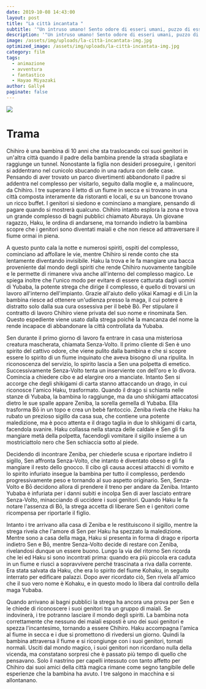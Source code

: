 ```yaml
---
date: 2019-10-08 14:43:00
layout: post
title: "La città incantata "
subtitle: '"Un intruso umano! Sento odore di esseri umani, puzzo di esseri umani."'
description: '"Un intruso umano! Sento odore di esseri umani, puzzo di esseri umani."'
image: /assets/img/uploads/la-città-incantata-img.jpg
optimized_image: /assets/img/uploads/la-città-incantata-img.jpg
category: film
tags:
  - animazione
  - avventura
  - fantastico
  - Hayao Miyazaki
author: Gally4
paginate: false
---
```

![](/assets/img/uploads/la_città_incantata_locandina.jpg)

# Trama

Chihiro è una bambina di 10 anni che sta traslocando coi suoi genitori in un'altra città quando il padre della bambina prende la strada sbagliata e raggiunge un tunnel. Nonostante la figlia non desideri proseguire, i genitori si addentrano nel cunicolo sbucando in una radura con delle case. Pensando di aver trovato un parco divertimenti abbandonato il padre si addentra nel complesso per visitarlo, seguito dalla moglie e, a malincuore, da Chihiro. I tre superano il letto di un fiume in secca e si trovano in una città composta interamente da ristoranti e locali, e su un bancone trovano un ricco buffet. I genitori si siedono e cominciano a mangiare, pensando di pagare quando si mostrerà qualcuno. Chihiro intanto esplora la zona e trova un grande complesso di bagni pubblici chiamato Aburaya. Un giovane ragazzo, Haku, le ordina di andarsene, ma tornando indietro la bambina scopre che i genitori sono diventati maiali e che non riesce ad attraversare il fiume ormai in piena.

A questo punto cala la notte e numerosi spiriti, ospiti del complesso, cominciano ad affollare le vie, mentre Chihiro si rende conto che sta lentamente diventando invisibile. Haku la trova e le fa mangiare una bacca proveniente dal mondo degli spiriti che rende Chihiro nuovamente tangibile e le permette di rimanere viva anche all'interno del complesso magico. Le spiega inoltre che l'unico modo per evitare di essere catturata dagli uomini di Yubaba, la potente strega che dirige il complesso, è quello di trovarsi un lavoro all'interno dell'impianto. Grazie all'aiuto dello yōkai Kamagi e di Lin la bambina riesce ad ottenere un'udienza presso la maga, il cui potere è distratto solo dalla sua cura ossessiva per il bebè Bō. Per stipulare il contratto di lavoro Chihiro viene privata del suo nome e rinominata Sen. Questo espediente viene usato dalla strega poiché la mancanza del nome la rende incapace di abbandonare la città controllata da Yubaba.

Sen durante il primo giorno di lavoro fa entrare in casa una misteriosa creatura mascherata, chiamata Senza-Volto. Il primo cliente di Sen è uno spirito del cattivo odore, che viene pulito dalla bambina e che si scopre essere lo spirito di un fiume inquinato che aveva bisogno di una ripulita. In riconoscenza del servizio, lo spirito lascia a Sen una polpetta di emetico. Successivamente Senza-Volto tenta un inserviente con dell'oro e lo divora. Comincia a chiedere cibo e ad elargire oro a manciate. Intanto Sen si accorge che degli shikigami di carta stanno attaccando un drago, in cui riconosce l'amico Haku, trasformato. Quando il drago si schianta nelle stanze di Yubaba, la bambina lo raggiunge, ma da uno shikigami attaccatosi dietro le sue spalle appare Zeniba, la sorella gemella di Yubaba. Ella trasforma Bō in un topo e crea un bebè fantoccio. Zeniba rivela che Haku ha rubato un prezioso sigillo da casa sua, che contiene una potente maledizione, ma è poco attenta e il drago taglia in due lo shikigami di carta, facendola svanire. Haku collassa nella stanza delle caldaie e Sen gli fa mangiare metà della polpetta, facendogli vomitare il sigillo insieme a un mostriciattolo nero che Sen schiaccia sotto al piede.

Decidendo di incontrare Zeniba, per chiederle scusa e riportare indietro il sigillo, Sen affronta Senza-Volto, che intanto è diventato obeso e gli fa mangiare il resto dello gnocco. Il cibo gli causa accesi attacchi di vomito e lo spirito infuriato insegue la bambina per tutto il complesso, perdendo progressivamente peso e tornando al suo aspetto originario. Sen, Senza-Volto e Bō decidono allora di prendere il treno per andare da Zeniba. Intanto Yubaba è infuriata per i danni subiti e incolpa Sen di aver lasciato entrare Senza-Volto, minacciando di uccidere i suoi genitori. Quando Haku le fa notare l'assenza di Bō, la strega accetta di liberare Sen e i genitori come ricompensa per riportarle il figlio.

Intanto i tre arrivano alla casa di Zeniba e le restituiscono il sigillo, mentre la strega rivela che l'amore di Sen per Haku ha spezzato la maledizione. Mentre sono a casa della maga, Haku si presenta in forma di drago e riporta indietro Sen e Bō, mentre Senza-Volto decide di restare con Zeniba, rivelandosi dunque un essere buono. Lungo la via del ritorno Sen ricorda che lei ed Haku si sono incontrati prima: quando era più piccola era caduta in un fiume e riuscì a sopravvivere perché trascinata a riva dalla corrente. Era stata salvata da Haku, che era lo spirito del fiume Kohaku, in seguito interrato per edificare palazzi. Dopo aver ricordato ciò, Sen rivela all'amico che il suo vero nome è Kohaku, e in questo modo lo libera dal controllo della maga Yubaba.

Quando arrivano ai bagni pubblici la strega ha ancora una prova per Sen e le chiede di riconoscere i suoi genitori tra un gruppo di maiali. Se indovinerà, i tre potranno lasciare il mondo degli spiriti. La bambina nota correttamente che nessuno dei maiali esposti è uno dei suoi genitori e spezza l'incantesimo, tornando a essere Chihiro. Haku accompagna l'amica al fiume in secca e i due si promettono di rivedersi un giorno. Quindi la bambina attraversa il fiume e si ricongiunge con i suoi genitori, tornati normali. Usciti dal mondo magico, i suoi genitori non ricordano nulla della vicenda, ma constatano sorpresi che è passato più tempo di quello che pensavano. Solo il nastrino per capelli intessuto con tanto affetto per Chihiro dai suoi amici della città magica rimane come segno tangibile delle esperienze che la bambina ha avuto. I tre salgono in macchina e si allontanano.